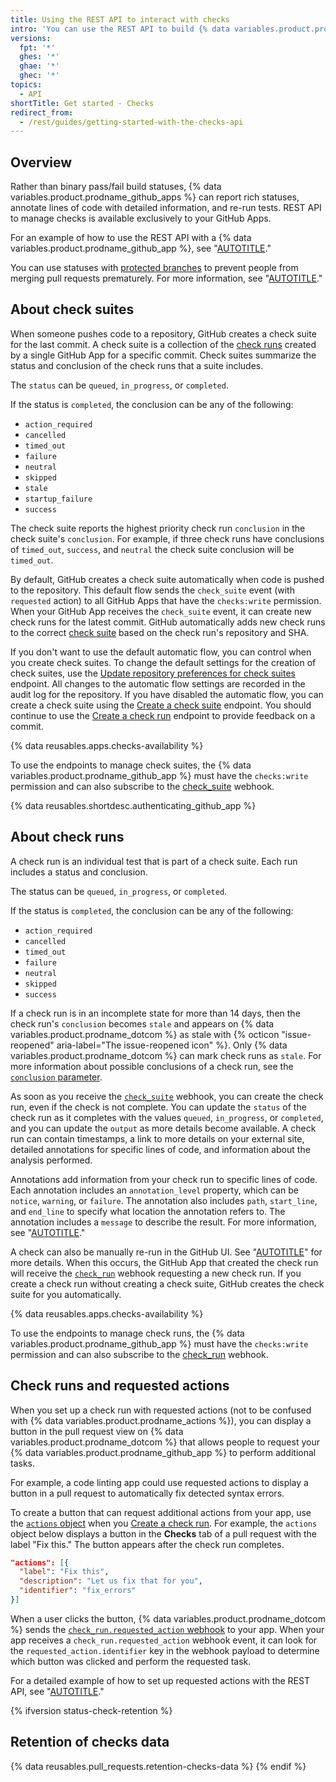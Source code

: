 ```yaml
---
title: Using the REST API to interact with checks
intro: 'You can use the REST API to build {% data variables.product.prodname_github_apps %} that run powerful checks against code changes in a repository. You can create apps that perform continuous integration, code linting, or code scanning services and provide detailed feedback on commits.'
versions:
  fpt: '*'
  ghes: '*'
  ghae: '*'
  ghec: '*'
topics:
  - API
shortTitle: Get started - Checks
redirect_from:
  - /rest/guides/getting-started-with-the-checks-api
---
```


## Overview

Rather than binary pass/fail build statuses, {% data variables.product.prodname_github_apps %} can report rich statuses, annotate lines of code with detailed information, and re-run tests. REST API to manage checks is available exclusively to your GitHub Apps.

For an example of how to use the REST API with a {% data variables.product.prodname_github_app %}, see "[AUTOTITLE](/apps/creating-github-apps/guides/creating-ci-tests-with-the-checks-api)."

You can use statuses with [protected branches](/rest/repos#branches) to prevent people from merging pull requests prematurely. For more information, see "[AUTOTITLE](/repositories/configuring-branches-and-merges-in-your-repository/managing-protected-branches/about-protected-branches#require-status-checks-before-merging)."

## About check suites

When someone pushes code to a repository, GitHub creates a check suite for the last commit. A check suite is a collection of the [check runs](/rest/checks#check-runs) created by a single GitHub App for a specific commit. Check suites summarize the status and conclusion of the check runs that a suite includes.

The `status` can be `queued`, `in_progress`, or `completed`.

If the status is `completed`, the conclusion can be any of the following:
- `action_required`
- `cancelled`
- `timed_out`
- `failure`
- `neutral`
- `skipped`
- `stale`
- `startup_failure`
- `success`

The check suite reports the highest priority check run `conclusion` in the check suite's `conclusion`. For example, if three check runs have conclusions of `timed_out`, `success`, and `neutral` the check suite conclusion will be `timed_out`.

By default, GitHub creates a check suite automatically when code is pushed to the repository. This default flow sends the `check_suite` event (with `requested` action) to all GitHub Apps that have the `checks:write` permission. When your GitHub App receives the `check_suite` event, it can create new check runs for the latest commit. GitHub automatically adds new check runs to the correct [check suite](/rest/checks#check-suites) based on the check run's repository and SHA.

If you don't want to use the default automatic flow, you can control when you create check suites. To change the default settings for the creation of check suites, use the [Update repository preferences for check suites](/rest/checks#update-repository-preferences-for-check-suites) endpoint. All changes to the automatic flow settings are recorded in the audit log for the repository. If you have disabled the automatic flow, you can create a check suite using the [Create a check suite](/rest/checks#create-a-check-suite) endpoint. You should continue to use the [Create a check run](/rest/checks#create-a-check-run) endpoint to provide feedback on a commit.

{% data reusables.apps.checks-availability %}

To use the endpoints to manage check suites, the {% data variables.product.prodname_github_app %} must have the `checks:write` permission and can also subscribe to the [check_suite](/webhooks-and-events/webhooks/webhook-events-and-payloads#check_suite) webhook.

{% data reusables.shortdesc.authenticating_github_app %}

## About check runs

A check run is an individual test that is part of a check suite. Each run includes a status and conclusion.

The status can be  `queued`, `in_progress`, or `completed`.

If the status is `completed`, the conclusion can be any of the following:
- `action_required`
- `cancelled`
- `timed_out`
- `failure`
- `neutral`
- `skipped`
- `success`

If a check run is in an incomplete state for more than 14 days, then the check run's `conclusion` becomes `stale` and appears on {% data variables.product.prodname_dotcom %} as stale with {% octicon "issue-reopened" aria-label="The issue-reopened icon" %}. Only {% data variables.product.prodname_dotcom %} can mark check runs as `stale`. For more information about possible conclusions of a check run, see the [`conclusion` parameter](/rest/checks#create-a-check-run--parameters).

As soon as you receive the [`check_suite`](/webhooks-and-events/webhooks/webhook-events-and-payloads#check_suite) webhook, you can create the check run, even if the check is not complete. You can update the `status` of the check run as it completes with the values `queued`, `in_progress`, or `completed`, and you can update the `output` as more details become available. A check run can contain timestamps, a link to more details on your external site, detailed annotations for specific lines of code, and information about the analysis performed.

Annotations add information from your check run to specific lines of code. Each annotation includes an `annotation_level` property, which can be `notice`, `warning`, or `failure`. The annotation also includes `path`, `start_line`, and `end_line` to specify what location the annotation refers to. The annotation includes a `message` to describe the result. For more information, see "[AUTOTITLE](/rest/checks/runs)."

A check can also be manually re-run in the GitHub UI. See "[AUTOTITLE](/pull-requests/collaborating-with-pull-requests/collaborating-on-repositories-with-code-quality-features/about-status-checks#checks)" for more details. When this occurs, the GitHub App that created the check run will receive the [`check_run`](/webhooks-and-events/webhooks/webhook-events-and-payloads#check_run) webhook requesting a new check run. If you create a check run without creating a check suite, GitHub creates the check suite for you automatically.

{% data reusables.apps.checks-availability %}

To use the endpoints to manage check runs, the {% data variables.product.prodname_github_app %} must have the `checks:write` permission and can also subscribe to the [check_run](/webhooks-and-events/webhooks/webhook-events-and-payloads#check_run) webhook.

## Check runs and requested actions

When you set up a check run with requested actions (not to be confused with {% data variables.product.prodname_actions %}), you can display a button in the pull request view on {% data variables.product.prodname_dotcom %} that allows people to request your {% data variables.product.prodname_github_app %} to perform additional tasks.

For example, a code linting app could use requested actions to display a button in a pull request to automatically fix detected syntax errors.

To create a button that can request additional actions from your app, use the [`actions` object](/rest/checks#create-a-check-run--parameters) when you [Create a check run](/rest/checks#create-a-check-run). For example, the `actions` object below displays a button in the **Checks** tab of a pull request with the label "Fix this." The button appears after the check run completes.

```json
"actions": [{
  "label": "Fix this",
  "description": "Let us fix that for you",
  "identifier": "fix_errors"
}]
```

When a user clicks the button, {% data variables.product.prodname_dotcom %} sends the [`check_run.requested_action` webhook](/webhooks-and-events/webhooks/webhook-events-and-payloads#check_run) to your app. When your app receives a `check_run.requested_action` webhook event, it can look for the `requested_action.identifier` key in the webhook payload to determine which button was clicked and perform the requested task.

For a detailed example of how to set up requested actions with the REST API, see "[AUTOTITLE](/apps/creating-github-apps/guides/creating-ci-tests-with-the-checks-api#part-2-creating-the-octo-rubocop-ci-test)."

{% ifversion status-check-retention %}

## Retention of checks data

{% data reusables.pull_requests.retention-checks-data %}
{% endif %}
